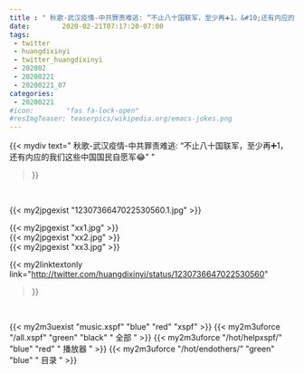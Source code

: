 ```yaml
---
title : " 秋歌-武汉疫情-中共罪责难逃: “不止八十国联军，至少再➕1，&#10;还有内应的我们这些中国国民自愿军😂”  "
date:        2020-02-21T07:17:20-07:00
tags:
 - twitter
 - huangdixinyi
 - twitter_huangdixinyi
 - 202002
 - 20200221
 - 20200221_07
categories:
 - 20200221
#icon:        "fas fa-lock-open"
#resImgTeaser: teaserpics/wikipedia.org/emacs-jokes.png
---
```


{{< mydiv text=" 秋歌-武汉疫情-中共罪责难逃: “不止八十国联军，至少再➕1，&#10;还有内应的我们这些中国国民自愿军😂”  "
>}}
<br>


 {{< my2jpgexist "1230736647022530560.1.jpg" >}}<br> 

{{< my2jpgexist "xx1.jpg" >}}<br>
{{< my2jpgexist "xx2.jpg" >}}<br>
{{< my2jpgexist "xx3.jpg" >}}<br>


{{< my2linktextonly link="http://twitter.com/huangdixinyi/status/1230736647022530560"
>}}


<br>

{{< my2m3uexist "music.xspf"        "blue"   "red"    "xspf" >}} {{< my2m3uforce "/all.xspf"         "green"  "black"  " 全部 " >}} {{< my2m3uforce "/hot/helpxspf/"    "blue"   "red"    " 播放器 " >}} {{< my2m3uforce "/hot/endothers/"   "green"  "blue"   " 目录 " >}} 
